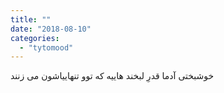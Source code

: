 ```yaml
---
title: ""
date: "2018-08-10"
categories: 
  - "tytomood"
---
```


خوشبختی آدما قدرِ لبخند هاییه که توو تنهاییاشون می زنند
